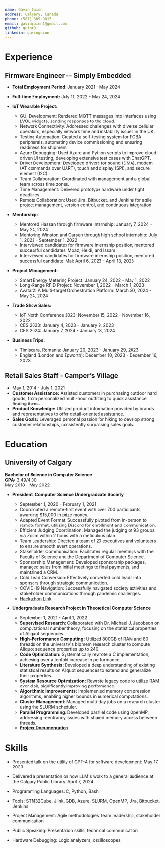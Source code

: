 ```yaml
---
name: Gavin Guinn
address: Calgary, Canada
phone: (587) 889-9815
email: gavinguinn1@gmail.com
github: guinn8
linkedin: gavinguinn
---
```


# Experience
## Firmware Engineer -- Simply Embedded
- **Total Employment Period:** January 2021 - May 2024
- **Full-time Employment:** July 11, 2022 - May 24, 2024
- **IoT Wearable Project:**
  - GUI Development: Rendered MQTT messages into interfaces using LVGL widgets, sending responses to the cloud.
  - Network Connectivity: Addressed challenges with diverse cellular operators, especially network time and instability issues in the UK.
  - Testing Automation: Created a self-testing system for PCBA peripherals, automating device commissioning and ensuring readiness for shipment.
  - Azure Debugging: Used Azure and Python scripts to improve cloud-driven UI testing, developing extensive test cases with ChatGPT.
  - Driver Development: Developed drivers for sound (DMA), modem (AT commands over UART), touch and display (SPI), and secure element (I2C).
  - Team Collaboration: Coordinated with management and a global team across time zones.
  - Time Management: Delivered prototype hardware under tight deadlines.
  - Remote Collaboration: Used Jira, Bitbucket, and Jenkins for agile project management, version control, and continuous integration.

- **Mentorship:**
  - Mentored Hassan through firmware internship: January 7, 2024 - May 24, 2024
  - Mentoring Winston and Carsen through high school internship: July 1, 2022 - September 1, 2022
  - Interviewed candidates for firmware internship position, mentored successful candidates: Moaz, Heidi, and Issam
  - Interviewed candidates for firmware internship position, mentored successful candidate: Mai: April 6, 2023 - April 13, 2023

- **Project Management:**
  - Smart Energy Metering Project: January 24, 2022 - May 1, 2022
  - Long-Range RFID Project: November 1, 2022 - March 1, 2023
  - Avatar2: A Multi-target Orchestration Platform: March 30, 2024 - May 24, 2024

- **Trade Show Sales:**
  - IoT North Conference 2023: November 15, 2022 - November 16, 2022
  - CES 2023: January 4, 2023 - January 9, 2023
  - CES 2024: January 7, 2024 - January 13, 2024

- **Business Trips:**
  - Timisoara, Romania: January 20, 2023 - January 29, 2023
  - England (London and Epworth): December 10, 2023 - December 16, 2023

## Retail Sales Staff - Camper’s Village
- May 1, 2014 - July 1, 2021
- **Customer Assistance:** Assisted customers in purchasing outdoor hard goods, from personalized multi-hour outfitting to quick assistance finding items.
- **Product Knowledge:** Utilized product information provided by brands and representatives to offer detail-oriented assistance.
- **Sales Goals:** Leveraged personal passion for hiking to develop strong customer relationships, consistently surpassing sales goals.


# Education

## University of Calgary
**Bachelor of Science in Computer Science**  
**GPA:** 3.49/4.00  
May 2018 - May 2022

- **President, Computer Science Undergraduate Society**  
  - September 1, 2020 - February 1, 2021
  - Coordinated a remote-first event with over 700 participants, awarding $15,000 in prize money.
  - Adapted Event Format: Successfully pivoted from in-person to remote format, utilizing Discord for enrollment and communication.
  - Efficient Judging Coordination: Managed the judging of 93 groups via Zoom within 2 hours with a meticulous plan.
  - Team Leadership: Directed a team of 20 executives and volunteers to ensure smooth event operations.
  - Stakeholder Communication: Facilitated regular meetings with the Faculty of Science and the Department of Computer Science.
  - Sponsorship Management: Developed sponsorship packages, managed sales from initial meetings to final payments, and maintained a CRM.
  - Cold Lead Conversion: Effectively converted cold leads into sponsors through strategic communication.
  - COVID-19 Navigation: Successfully navigated society activities and stakeholder communications through pandemic challenges.
  - [Hackathon Link](https://calgary-hacks-2021.devpost.com/)

- **Undergraduate Research Project in Theoretical Computer Science**
  - September 1, 2021 - April 1, 2022
  - **Supervised Research:** Collaborated with Dr. Michael J. Jacobson on computational number theory, focusing on the statistical properties of Aliquot sequences.
  - **High-Performance Computing:** Utilized 800GB of RAM and 80 threads on the university's bigmem research cluster to compute Aliquot sequence properties up to 240.
  - **Code Optimization:** Systematically rewrote a C implementation, achieving over a tenfold increase in performance.
  - **Literature Synthesis:** Developed a deep understanding of existing statistical results on Aliquot sequences to extend and generalize their properties.
  - **System Resource Optimization:** Rewrote legacy code to utilize RAM over disk, significantly improving performance.
  - **Algorithmic Improvements:** Implemented memory compression algorithms, enabling higher bounds in numerical computations.
  - **Cluster Management:** Managed multi-day jobs on a research cluster using the SLURM scheduler.
  - **Parallel Programming:** Developed parallel code using OpenMP, addressing reentrancy issues with shared memory access between threads.
  - **[Project Documentation](https://guinn8.github.io/aliquot/html/index.html)**



# Skills
  - Presented talk on the utility of GPT-4 for software development: May 17, 2023
  - Delivered a presentation on how LLM's work to a general audience at the Calgary Public Library: April 7, 2024

- Programming Languages: C, Python, Bash
- Tools: STM32Cube, Jlink, GDB, Azure, SLURM, OpenMP, Jira, Bitbucket, Jenkins
- Project Management: Agile methodologies, team leadership, stakeholder communication
- Public Speaking: Presentation skills, technical communication
- Hardware Debugging: Logic analyzers, oscilloscopes

